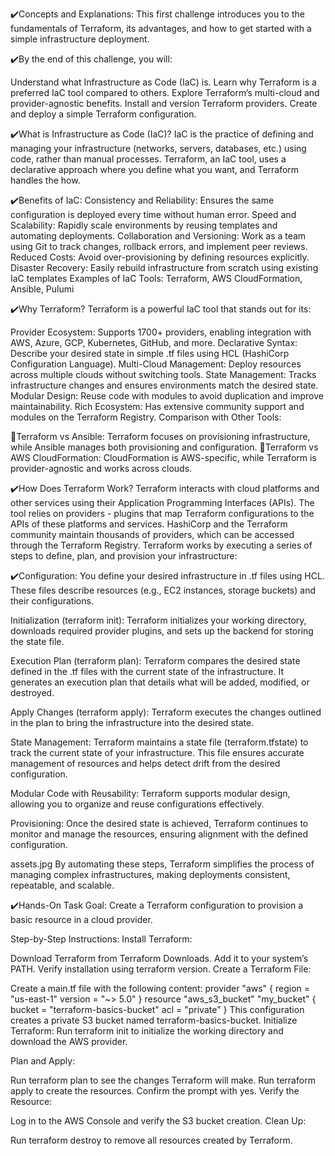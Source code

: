 ✔️Concepts and Explanations: 
This first challenge introduces you to the fundamentals of Terraform, its advantages, and how to get started with a simple infrastructure deployment.

✔️By the end of this challenge, you will:

Understand what Infrastructure as Code (IaC) is.
Learn why Terraform is a preferred IaC tool compared to others.
Explore Terraform’s multi-cloud and provider-agnostic benefits.
Install and version Terraform providers.
Create and deploy a simple Terraform configuration.

✔️What is Infrastructure as Code (IaC)?
IaC is the practice of defining and managing your infrastructure (networks, servers, databases, etc.) using code, rather than manual processes. Terraform, an IaC tool, uses a declarative approach where you define what you want, and Terraform handles the how.

✔️Benefits of IaC:
Consistency and Reliability: Ensures the same configuration is deployed every time without human error.
Speed and Scalability: Rapidly scale environments by reusing templates and automating deployments.
Collaboration and Versioning: Work as a team using Git to track changes, rollback errors, and implement peer reviews.
Reduced Costs: Avoid over-provisioning by defining resources explicitly.
Disaster Recovery: Easily rebuild infrastructure from scratch using existing IaC templates
Examples of IaC Tools: Terraform, AWS CloudFormation, Ansible, Pulumi


✔️Why Terraform?
Terraform is a powerful IaC tool that stands out for its:

Provider Ecosystem: Supports 1700+ providers, enabling integration with AWS, Azure, GCP, Kubernetes, GitHub, and more.
Declarative Syntax: Describe your desired state in simple .tf files using HCL (HashiCorp Configuration Language).
Multi-Cloud Management: Deploy resources across multiple clouds without switching tools.
State Management: Tracks infrastructure changes and ensures environments match the desired state.
Modular Design: Reuse code with modules to avoid duplication and improve maintainability.
Rich Ecosystem: Has extensive community support and modules on the Terraform Registry.
Comparison with Other Tools:

🤔Terraform vs Ansible: Terraform focuses on provisioning infrastructure, while Ansible manages both provisioning and configuration.
🤔Terraform vs AWS CloudFormation: CloudFormation is AWS-specific, while Terraform is provider-agnostic and works across clouds.

✔️How Does Terraform Work?
Terraform interacts with cloud platforms and other services using their Application Programming Interfaces (APIs). The tool relies on providers - plugins that map Terraform configurations to the APIs of these platforms and services. HashiCorp and the Terraform community maintain thousands of providers, which can be accessed through the Terraform Registry.
Terraform works by executing a series of steps to define, plan, and provision your infrastructure:

✔️Configuration:
You define your desired infrastructure in .tf files using HCL. These files describe resources (e.g., EC2 instances, storage buckets) and their configurations.

Initialization (terraform init):
Terraform initializes your working directory, downloads required provider plugins, and sets up the backend for storing the state file.

Execution Plan (terraform plan):
Terraform compares the desired state defined in the .tf files with the current state of the infrastructure. It generates an execution plan that details what will be added, modified, or destroyed.

Apply Changes (terraform apply):
Terraform executes the changes outlined in the plan to bring the infrastructure into the desired state.

State Management:
Terraform maintains a state file (terraform.tfstate) to track the current state of your infrastructure. This file ensures accurate management of resources and helps detect drift from the desired configuration.

Modular Code with Reusability:
Terraform supports modular design, allowing you to organize and reuse configurations effectively.

Provisioning:
Once the desired state is achieved, Terraform continues to monitor and manage the resources, ensuring alignment with the defined configuration.

assets.jpg
By automating these steps, Terraform simplifies the process of managing complex infrastructures, making deployments consistent, repeatable, and scalable.



✔️Hands-On Task
Goal:
Create a Terraform configuration to provision a basic resource in a cloud provider.

Step-by-Step Instructions:
Install Terraform:

Download Terraform from Terraform Downloads.
Add it to your system’s PATH. Verify installation using terraform version.
Create a Terraform File:

Create a main.tf file with the following content:
provider "aws" {
  region  = "us-east-1"
  version = "~> 5.0"
}
resource "aws_s3_bucket" "my_bucket" {
  bucket = "terraform-basics-bucket"
  acl    = "private"
}
This configuration creates a private S3 bucket named terraform-basics-bucket.
Initialize Terraform:
Run terraform init to initialize the working directory and download the AWS provider.

Plan and Apply:

Run terraform plan to see the changes Terraform will make.
Run terraform apply to create the resources. Confirm the prompt with yes.
Verify the Resource:

Log in to the AWS Console and verify the S3 bucket creation.
Clean Up:

Run terraform destroy to remove all resources created by Terraform.
